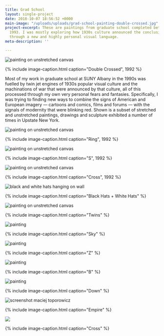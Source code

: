 ```yaml
---
title: Grad School
layout: single-project
date: 2018-10-07 18:56:52 +0000
main-image: "/uploads/uploads/grad-school-painting-double-crossed.jpg"
project-excerpt: These are paintings from graduate school completed between 1991 and
  1993. I was mostly exploring how 1930s culture announced the conclusion of modernity
  through a new and highly personal visual language.
meta-description: ''

---
```

![painting on unstretched canvas](/uploads/uploads/grad-school-painting-double-crossed.jpg)

{% include image-caption.html caption="Double Crossed", 1992 %} 

Most of my work in graduate school at SUNY Albany in the 1990s was fuelled by twin jet engines of 1930s popular visual culture and the machinations of war that were announced by that culture, all of this processed through my own very personal fears and fantasies. Specifically, I was trying to finding new ways to combine the signs of American and European imagery — cartoons and comics, films and forums — with the signals of modernity that were blinking red. Shown is a subset of stretched and unstretched paintings, drawings and sculpture exhibited a number of times in Upstate New York.

<section class="project" markdown="1">

![painting on unstretched canvas](/uploads/uploads/grad-school-painting-ring.jpg)

{% include image-caption.html caption="Ring", 1992 %}

</section>

<section class="project-column-one" markdown="1">

![painting on unstretched canvas](/uploads/uploads/grad-school-painting-s.jpg)

{% include image-caption.html caption="S", 1992 %}

</section>

<section class="project-column-two" markdown="1">

![painting on unstretched canvas](/uploads/uploads/grad-school-painting-cross.jpg)

{% include image-caption.html caption="Cross", 1992 %}

</section>

<section class="project-column-one" markdown="1">

![black and white hats hanging on wall](/uploads/uploads/grad-school-painting-black-hats-white-hats.jpg)

{% include image-caption.html caption="Black Hats + White Hats" %}

</section>

<section class="project-column-two" markdown="1">

![painting on unstretched canvas](/uploads/uploads/grad-school-painting-twins.jpg)

{% include image-caption.html caption="Twins" %}

</section>

<section class="project-column-one" markdown="1">

![painting](/uploads/uploads/grad-school-painting-sky.jpg)

{% include image-caption.html caption="Sky" %}

</section>

<section class="project-column-two" markdown="1">

![painting](/uploads/uploads/grad-school-painting-z.jpg)

{% include image-caption.html caption="Z" %}

</section>

<section class="project-column-one" markdown="1">

![painting](/uploads/uploads/grad-school-painting-b.jpg)

{% include image-caption.html caption="B" %}

</section>

<section class="project-column-two" markdown="1">

![painting](/uploads/uploads/grad-school-painting-down.jpg)

{% include image-caption.html caption="Down" %}

</section>

<section class="project-column-one" markdown="1">

![screenshot maciej toporowicz](/uploads/uploads/grad-school-painting-empire.jpg)

{% include image-caption.html caption="Empire" %}

</section>

<section class="project-column-two" markdown="1">

![](/uploads/uploads/grad-school-painting-cross-whole.jpg)

{% include image-caption.html caption="Cross" %}

</section>